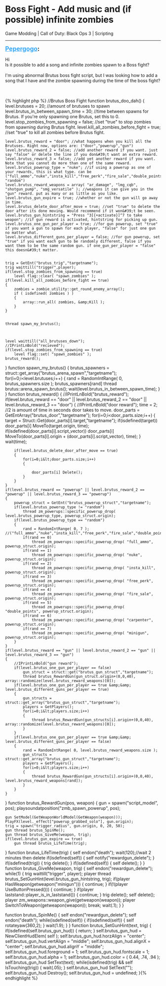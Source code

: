 # Boss Fight - Add music and (if possible) infinite zombies
Game Modding | Call of Duty: Black Ops 3 | Scripting

---
<strong style="font-size: 1.4em;"><span style="text-decoration: underline;text-decoration-color: #34a7f9;"><span style="color:#34a7f9;">Pepergogo</span></span>:</strong>

<p>Hi<br />Is it possible to add a song and infinite zombies spawn to a Boss fight?<br /><br />I&#39;m using abnormal Brutus boss fight script, but I was looking how to add a song that I have and the zombie spawning during the time of the boss fight?<br /><br />

<br />{% highlight php %}
//Brutus Boss Fight
function brutus_doo_dah()
{
    level.brutuses = 20; //amount of brutuses to spawn
    level.brutus_in_between_spawn_time = 30; //time between spawns for Brutus. If you&#39;re only spawning one Brutus, set this to 0.
    level.stop_zombies_from_spawning = false; //set "true" to stop zombies from spawning during Brutus fight.
    level.kill_all_zombies_before_fight = true; //set "true" to kill all zombies before Brutus fight.

    level.brutus_reward = "door"; //what happens when you kill all the Brutuses. Right now, options are: ("door","powerup","gun")
    level.brutus_reward_2 = false; //add another reward if you want. just say "false" or delete the line if you don&#39;t want an extra reward.
    level.brutus_reward_3 = false; //add yet another reward if you want. Note that you cannot do more than one of the same reward.
    level.brutus_powerup_type = "nuke"; //if using a powerup as one of your rewards, this is what type. can be ("full_ammo","nuke","insta_kill","free_perk","fire_sale","double_points","carpenter","minigun",and "random")
    level.brutus_reward_weapons = array( "ar_damage", "lmg_cqb", "shotgun_pump", "smg_versatile" ); //weapons it can give you in the "gun" reward. put as many or as little as you like.
    level.brutus_gun_expire = true; //whether or not the gun will go away in time.
    level.brutus_delete_door_after_move = true; //set "true" to delete the door after its done moving. Would recommend if it won&#39;t be seen.
    level.brutus_gun_hintstring = "Press ^3[{+activate}]^7 to take weapon"; //if gun reward is activated, hintstring for picking up gun.
    level.brutus_one_gun_per_player = true; //for gun powerup, set "true" if you want a gun to spawn for each player, "false" for just one gun no matter what.
    level.brutus_different_guns_per_player = false; //for gun powerup, set "true" if you want each gun to be randomly different, false if you want them to be the same random gun. if one_gun_per_player = "false" this doesn&#39;t matter.
    
    
    trig = GetEnt("brutus_trig","targetname");
    trig waittill("trigger",player);
    if(level.stop_zombies_from_spawning == true)
        level flag::clear( "spawn_zombies" );
    if(level.kill_all_zombies_before_fight == true)
    {
        zombies = zombie_utility::get_round_enemy_array();
        if ( isdefined( zombies ) )
        {
            array::run_all( zombies, &amp;Kill );
        }
    }
    
    
    thread spawn_my_brutus();   
    
    
    
    level waittill("all_brutuses_down");
    //IPrintLnBold("recieved");
    if(level.stop_zombies_from_spawning == true)
        level flag::set( "spawn_zombies" );
    brutus_reward();
}
function spawn_my_brutus()
{
    brutus_spawners =  struct::get_array("brutus_arena_spawn","targetname");
    for(i=0;i&lt;level.brutuses;i++)
    {
        rand = RandomIntRange( 0, brutus_spawners.size );
        brutus_spawners[rand] thread brutus::arena_spawn_brutus();
        wait(level.brutus_in_between_spawn_time);
    }
}
function brutus_reward()
{
    //IPrintLnBold("brutus_reward");
    if(level.brutus_reward == "door" || level.brutus_reward_2 == "door" || level.brutus_reward_3 == "door")
    {
        //IPrintLnBold("door reward");
        time = 2; //2 is amount of time in seconds door takes to move.
        door_parts = GetEntArray("brutus_door","targetname");
        for(i=0;i&lt;door_parts.size;i++)
        {
            target = Struct::Get(door_parts[i].target,"targetname");
            if(isdefined(target))
                door_parts[i] MoveTo(target.origin, time);
            if(isdefined(door_parts[i].script_vector))
                door_parts[i] MoveTo(door_parts[i].origin + (door_parts[i].script_vector), time);
        }
        wait(time);
        
        if(level.brutus_delete_door_after_move == true)
        {
            for(i=0;i&lt;door_parts.size;i++)
            {
                
                door_parts[i] Delete();
            }
        }
    }
    if(level.brutus_reward == "powerup" || level.brutus_reward_2 == "powerup" || level.brutus_reward_3 == "powerup")
    {
        powerup_struct = GetEnt("brutus_powerup_struct","targetname");
        if(level.brutus_powerup_type != "random")
            thread zm_powerups::specific_powerup_drop( level.brutus_powerup_type, powerup_struct.origin);
        if(level.brutus_powerup_type == "random")
        {
            rand = RandomIntRange( 0, 7 ); //("full_ammo","nuke","insta_kill","free_perk","fire_sale","double_points","carpenter","minigun")
            if(rand == 0)
                thread zm_powerups::specific_powerup_drop( "full_ammo", powerup_struct.origin);
            if(rand == 1)
                thread zm_powerups::specific_powerup_drop( "nuke", powerup_struct.origin);
            if(rand == 2)
                thread zm_powerups::specific_powerup_drop( "insta_kill", powerup_struct.origin);
            if(rand == 3)
                thread zm_powerups::specific_powerup_drop( "free_perk", powerup_struct.origin);
            if(rand == 4)
                thread zm_powerups::specific_powerup_drop( "fire_sale", powerup_struct.origin);
            if(rand == 5)
                thread zm_powerups::specific_powerup_drop( "double_points", powerup_struct.origin);
            if(rand == 6)
                thread zm_powerups::specific_powerup_drop( "carpenter", powerup_struct.origin);
            if(rand == 7)
                thread zm_powerups::specific_powerup_drop( "minigun", powerup_struct.origin);
        }
    }
    if(level.brutus_reward == "gun" || level.brutus_reward_2 == "gun" || level.brutus_reward_3 == "gun")
    {
        //IPrintLnBold("gun reward");
        if(level.brutus_one_gun_per_player == false)
            gun_struct = struct::get("brutus_gun_struct","targetname");
            thread brutus_RewardGun(gun_struct.origin+(0,0,40), array::randomize(level.brutus_reward_weapons)[0]);
        if(level.brutus_one_gun_per_player == true &amp;&amp; level.brutus_different_guns_per_player == true)
        {
            gun_structs = struct::get_array("brutus_gun_struct","targetname");
            players = GetPlayers();
            for(i=0;i&lt;players.size;i++)
            {
                thread brutus_RewardGun(gun_structs[i].origin+(0,0,40), array::randomize(level.brutus_reward_weapons)[0]);
            }
        }
        if(level.brutus_one_gun_per_player == true &amp;&amp; level.brutus_different_guns_per_player == false)
        {
            rand = RandomIntRange( 0, level.brutus_reward_weapons.size );
            gun_structs = struct::get_array("brutus_gun_struct","targetname");
            players = GetPlayers();
            for(i=0;i&lt;players.size;i++)
            {
                thread brutus_RewardGun(gun_structs[i].origin+(0,0,40), level.brutus_reward_weapons[rand]);
            }
        }
    }
}
function brutus_RewardGun(pos, weapon)
{
    gun = spawn("script_model", pos);
    playsoundatposition("zmb_spawn_powerup", pos);
    
    gun SetModel(GetWeaponWorldModel(GetWeapon(weapon)));
    PlayFX(level._effect["powerup_grabbed_solo"], gun.origin);
    trig = spawn("trigger_radius", gun.origin, 0, 20, 50);
    gun thread brutus_SpinMe();
    gun thread brutus_GiveMe(weapon, trig);
    if(level.brutus_gun_expire == true)
        gun thread brutus_LifeTime(trig);
}
function brutus_LifeTime(trig)
{
    self endon("death");
    wait(120);//wait 2 minutes then delete
    if(isdefined(self))
    {
        self notify("rewardgun_delete");
    }
    if(isdefined(trig))
    {
        trig delete();
    }
    if(isdefined(self))
    {
        self delete();
    }
}
function brutus_GiveMe(weapon, trig)
{
    self endon("rewardgun_delete");
    while(1)
    {
        trig waittill("trigger", player);
        player thread brutus_SetGunHint(level.brutus_gun_hintstring, trig);
        if(player HasWeapon(getweapon("minigun")))
        {
            continue;
        }
        if(!(player UseButtonPressed()))
        {
            continue;
        }
        if(player laststand::player_is_in_laststand())
        {
            continue;
        }
        trig delete();
        self delete();
        player zm_weapons::weapon_give(getweapon(weapon));
        player SwitchToWeapon(getweapon(weapon));
        break;
        wait(.1);
    }
}

function brutus_SpinMe()
{
    self endon("rewardgun_delete");
    self endon("death");
    while(isdefined(self))
    {
        if(isdefined(self))
        {
            self rotateyaw(360,2);
        }
        wait(1.9);
    }
}
function brutus_SetGunHint(text, trig)
{
    if(isdefined(self.brutus_gun_hud))
    {
        return;
    }
    self.brutus_gun_hud = NewClientHudElem( self );
    self.brutus_gun_hud.horzAlign = "center";
    self.brutus_gun_hud.vertAlign = "middle";
    self.brutus_gun_hud.alignX = "center";
    self.brutus_gun_hud.alignY = "middle";
    self.brutus_gun_hud.foreground = 1;
    self.brutus_gun_hud.fontscale = 1;
    self.brutus_gun_hud.alpha = 1;
    self.brutus_gun_hud.color = ( 0.44, .74, .94 );
    self.brutus_gun_hud SetText(text);
    while(isdefined(trig) &amp;&amp; self IsTouching(trig))
    {
        wait(.05);
    }
    self.brutus_gun_hud SetText("");
    self.brutus_gun_hud Destroy();
    self.brutus_gun_hud = undefined;
}{% endhighlight %}
</p>
